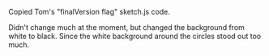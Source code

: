 Copied Tom's "finalVersion flag" sketch.js code.

Didn't change much at the moment, but changed the background from white to black.
Since the white background around the circles stood out too much.